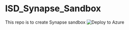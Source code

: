 # ISD_Synapse_Sandbox
This repo is to create Synapse sandbox
![Deploy to Azure](https://aka.ms/deploytoazurebutton)
